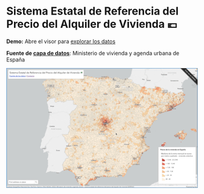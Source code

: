 # Sistema Estatal de Referencia del Precio del Alquiler de Vivienda 💶

**Demo:** Abre el visor para [explorar los datos](https://hhkaos.github.io/visor-sistema-estatal-de-referencia-del-precio-del-alquiler-de-vivienda)

**Fuente de [capa de datos](https://www.arcgis.com/home/item.html?id=cdda9092a8d74bcdb76c32b3904d84d3)**:  Ministerio de vivienda y agenda urbana de España

![Screencast de la app](./sistema-estatal-de-referencia-del-precio.gif)